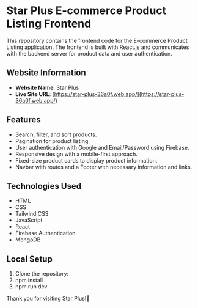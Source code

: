 # Star Plus E-commerce Product Listing Frontend

This repository contains the frontend code for the E-commerce Product Listing application. The frontend is built with React.js and communicates with the backend server for product data and user authentication.

## Website Information
- **Website Name**: Star Plus
- **Live Site URL**: [https://star-plus-36a0f.web.app/](https://star-plus-36a0f.web.app/)

## Features

- Search, filter, and sort products.
- Pagination for product listing.
- User authentication with Google and Email/Password using Firebase.
- Responsive design with a mobile-first approach.
- Fixed-size product cards to display product information.
- Navbar with routes and a Footer with necessary information and links.

## Technologies Used

- HTML
- CSS
- Tailwind CSS
- JavaScript
- React
- Firebase Authentication
- MongoDB

## Local Setup

1. Clone the repository:
2. npm install
3. npm run dev

Thank you for visiting Star Plus!🌟